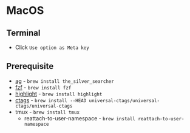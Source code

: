# MacOS
## Terminal
- Click `Use option as Meta key`

## Prerequisite
- [ag](https://github.com/ggreer/the_silver_searcher) - `brew install the_silver_searcher`
- [fzf](https://github.com/junegunn/fzf) - `brew install fzf`
- [highlight](http://www.andre-simon.de/doku/highlight/en/highlight.php) - `brew install highlight`
- [ctags](https://github.com/universal-ctags/ctags) - `brew install --HEAD universal-ctags/universal-ctags/universal-ctags`
- tmux - `brew install tmux`
  - reattach-to-user-namespace - `brew install reattach-to-user-namespace`
